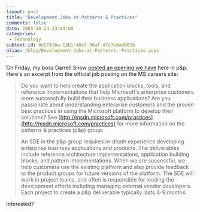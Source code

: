 ```yaml
---
layout: post
title: "Development Jobs at Patterns & Practices"
comments: false
date: 2005-10-24 23:04:00
categories:
 - Technology
subtext-id: 0e2f61ba-13b1-48c9-96af-dfe7e0ad861b
alias: /blog/Development-Jobs-at-Patterns--Practices.aspx
---
```



On Friday, my boss Darrell Snow [posted an opening we have](http://blogs.msdn.com/darrellsnow/archive/2005/10/21/483477.aspx) here in p&p. Here's an excerpt from the official job posting on the MS careers site:

> Do you want to help create the application blocks, tools, and reference implementations that help Microsoft's enterprise customers more successfully build their business applications? Are you passionate about understanding enterprise customers and the proven best practices in using the Microsoft platform to develop their solutions? See [http://msdn.microsoft.com/practices](http://msdn.microsoft.com/practices) for more information on the patterns & practices (p&p) group.
> 
> An SDE in the p&p group requires in-depth experience developing enterprise business applications and products. The deliverables include reference architecture implementations, application building blocks, and pattern implementations. When we are successful, we help customers use the existing platform and also provide feedback to the product groups for future versions of the platform. The SDE will work in project teams, and often is responsible for leading the development efforts including managing external vendor developers. Each project to create a p&p deliverable typically lasts 4-9 months. 

Interested?
